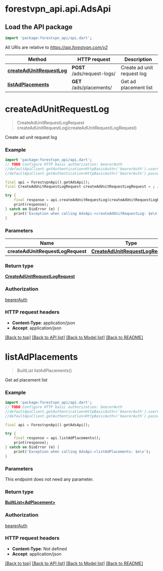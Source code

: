 # forestvpn_api.api.AdsApi

## Load the API package
```dart
import 'package:forestvpn_api/api.dart';
```

All URIs are relative to *https://api.forestvpn.com/v2*

Method | HTTP request | Description
------------- | ------------- | -------------
[**createAdUnitRequestLog**](AdsApi.md#createadunitrequestlog) | **POST** /ads/request-logs/ | Create ad unit request log
[**listAdPlacements**](AdsApi.md#listadplacements) | **GET** /ads/placements/ | Get ad placement list


# **createAdUnitRequestLog**
> CreateAdUnitRequestLogRequest createAdUnitRequestLog(createAdUnitRequestLogRequest)

Create ad unit request log

### Example
```dart
import 'package:forestvpn_api/api.dart';
// TODO Configure HTTP basic authorization: bearerAuth
//defaultApiClient.getAuthentication<HttpBasicAuth>('bearerAuth').username = 'YOUR_USERNAME'
//defaultApiClient.getAuthentication<HttpBasicAuth>('bearerAuth').password = 'YOUR_PASSWORD';

final api = ForestvpnApi().getAdsApi();
final CreateAdUnitRequestLogRequest createAdUnitRequestLogRequest = ; // CreateAdUnitRequestLogRequest | 

try {
    final response = api.createAdUnitRequestLog(createAdUnitRequestLogRequest);
    print(response);
} catch on DioError (e) {
    print('Exception when calling AdsApi->createAdUnitRequestLog: $e\n');
}
```

### Parameters

Name | Type | Description  | Notes
------------- | ------------- | ------------- | -------------
 **createAdUnitRequestLogRequest** | [**CreateAdUnitRequestLogRequest**](CreateAdUnitRequestLogRequest.md)|  | [optional] 

### Return type

[**CreateAdUnitRequestLogRequest**](CreateAdUnitRequestLogRequest.md)

### Authorization

[bearerAuth](../README.md#bearerAuth)

### HTTP request headers

 - **Content-Type**: application/json
 - **Accept**: application/json

[[Back to top]](#) [[Back to API list]](../README.md#documentation-for-api-endpoints) [[Back to Model list]](../README.md#documentation-for-models) [[Back to README]](../README.md)

# **listAdPlacements**
> BuiltList<AdPlacement> listAdPlacements()

Get ad placement list

### Example
```dart
import 'package:forestvpn_api/api.dart';
// TODO Configure HTTP basic authorization: bearerAuth
//defaultApiClient.getAuthentication<HttpBasicAuth>('bearerAuth').username = 'YOUR_USERNAME'
//defaultApiClient.getAuthentication<HttpBasicAuth>('bearerAuth').password = 'YOUR_PASSWORD';

final api = ForestvpnApi().getAdsApi();

try {
    final response = api.listAdPlacements();
    print(response);
} catch on DioError (e) {
    print('Exception when calling AdsApi->listAdPlacements: $e\n');
}
```

### Parameters
This endpoint does not need any parameter.

### Return type

[**BuiltList&lt;AdPlacement&gt;**](AdPlacement.md)

### Authorization

[bearerAuth](../README.md#bearerAuth)

### HTTP request headers

 - **Content-Type**: Not defined
 - **Accept**: application/json

[[Back to top]](#) [[Back to API list]](../README.md#documentation-for-api-endpoints) [[Back to Model list]](../README.md#documentation-for-models) [[Back to README]](../README.md)

